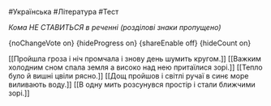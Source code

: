 #Українська #Література #Тест

*Кома НЕ СТАВИТЬСЯ в реченні (розділові знаки пропущено)*

{noChangeVote on}
{hideProgress on}
{shareEnable off}
{hideCount on}

[[Пройшла гроза і ніч промчала і знову день шумить кругом.]]
[[Важким холодним сном спала земля а високо над нею притаїлися зорі.]]
[[Тепло було й вишні цвіли рясно.]]
[[Дощ пройшов і світлі ручаї в синє море виливають воду.]]
[[В одну мить розсунувся простір і стали ближчими зорі.]]
